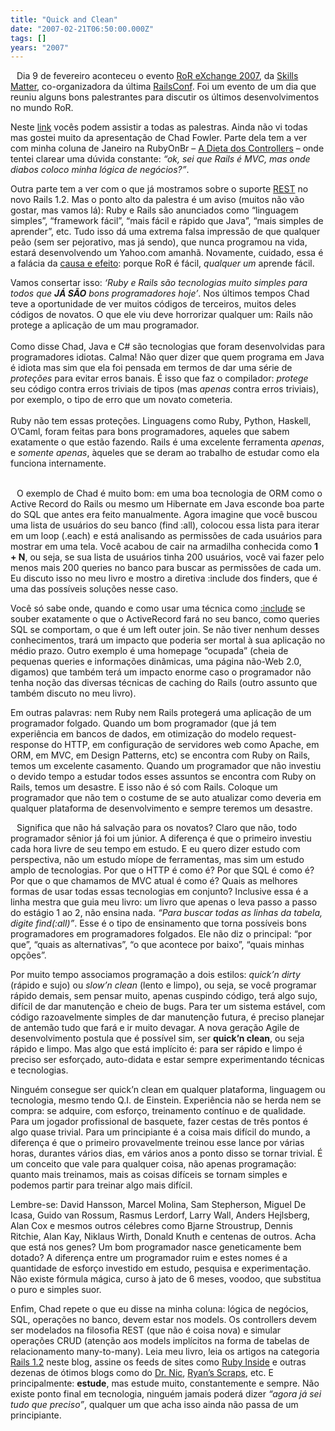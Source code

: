 ```yaml
---
title: "Quick and Clean"
date: "2007-02-21T06:50:00.000Z"
tags: []
years: "2007"
---
```


<p></p>
<p></p>
<div style="float: left; margin: 5px"><img src="/files/ror_eXchange_logo.jpg" srcset="/files/ror_eXchange_logo.jpg 2x" alt=""></div>
<p>Dia 9 de fevereiro aconteceu o evento <a href="https://www.skillsmatter.com/rorexchange">RoR eXchange 2007</a>, da <a href="https://www.skillsmatter.com/">Skills Matter</a>, co-organizadora da última <a href="https://www.akitaonrails.com/2007/01/18/rails-1-2-admira%C3%A7%C3%A3o-rest-festival-http-e-celebra%C3%A7%C3%B5es-utf-8">RailsConf</a>. Foi um evento de um dia que reuniu alguns bons palestrantes para discutir os últimos desenvolvimentos no mundo RoR.</p>
<p>Neste <a href="https://skillsmatter.com/menu/479">link</a> vocês podem assistir a todas as palestras. Ainda não vi todas mas gostei muito da apresentação de Chad Fowler. Parte dela tem a ver com minha coluna de Janeiro na RubyOnBr – <a href="https://www.rubyonbr.org/articles/2007/01/18/a-dieta-dos-controllers/">A Dieta dos Controllers</a> – onde tentei clarear uma dúvida constante: <em>“ok, sei que Rails é <span class="caps">MVC</span>, mas onde diabos coloco minha lógica de negócios?”</em>.</p>
<p>Outra parte tem a ver com o que já mostramos sobre o suporte <a href="https://www.akitaonrails.com/category/rails-1-2"><span class="caps">REST</span></a> no novo Rails 1.2. Mas o ponto alto da palestra é um aviso (muitos não vão gostar, mas vamos lá): Ruby e Rails são anunciados como “linguagem simples”, “framework fácil”, “mais fácil e rápido que Java”, “mais simples de aprender”, etc. Tudo isso dá uma extrema falsa impressão de que qualquer peão (sem ser pejorativo, mas já sendo), que nunca programou na vida, estará desenvolvendo um Yahoo.com amanhã. Novamente, cuidado, essa é a falácia da <a href="https://www.skepdic.com/refuge/ctlessons/lesson1.html">causa e efeito</a>: porque RoR é fácil, <em>qualquer um</em> aprende fácil.</p>
<div style="float: right; margin: 5px"><a href="https://en.wikipedia.org/wiki/Edgar_F._Codd"><img src="/files/200px-Edgar_F_Codd.jpg" srcset="/files/200px-Edgar_F_Codd.jpg 2x" alt=""></a></div>
<p>Vamos consertar isso: <em>‘Ruby e Rails são tecnologias muito simples para todos que <strong>JÁ SÃO</strong> bons programadores hoje’</em>. Nos últimos tempos Chad teve a oportunidade de ver muitos códigos de terceiros, muitos deles códigos de novatos. O que ele viu deve horrorizar qualquer um: Rails não protege a aplicação de um mau programador.<br>
  <br>
  Como disse Chad, Java e C# são tecnologias que foram desenvolvidas para programadores idiotas. Calma! Não quer dizer que quem programa em Java é idiota mas sim que ela foi pensada em termos de dar uma série de <em>proteções</em> para evitar erros banais. É isso que faz o compilador: <em>protege</em> seu código contra erros triviais de tipos (mas <em>apenas</em> contra erros triviais), por exemplo, o tipo de erro que um novato cometeria.<br>
  <br>
  Ruby não tem essas proteções. Linguagens como Ruby, Python, Haskell, O’Caml, foram feitas para bons programadores, aqueles que sabem exatamente o que estão fazendo. Rails é uma excelente ferramenta <em>apenas</em>, e <em>somente apenas</em>, àqueles que se deram ao trabalho de estudar como ela funciona internamente.<br>
  <br>
</p>
<div style="float: left; margin: 5px"><a href="https://en.wikipedia.org/wiki/Alan_Kay"><img src="/files/kay-alan.jpg" srcset="/files/kay-alan.jpg 2x" alt=""></a></div>
<p>O exemplo de Chad é muito bom: em uma boa tecnologia de <span class="caps">ORM</span> como o Active Record do Rails ou mesmo um Hibernate em Java esconde boa parte do <span class="caps">SQL</span> que antes era feito manualmente. Agora imagine que você buscou uma lista de usuários do seu banco (find :all), colocou essa lista para iterar em um loop (.each) e está analisando as permissões de cada usuários para mostrar em uma tela. Você acabou de cair na armadilha conhecida como <strong>1 + N</strong>, ou seja, se sua lista de usuários tinha 200 usuários, você vai fazer pelo menos mais 200 queries no banco para buscar as permissões de cada um. Eu discuto isso no meu livro e mostro a diretiva :include dos finders, que é uma das possíveis soluções nesse caso.</p>
<p>Você só sabe onde, quando e como usar uma técnica como <a href="https://ruby.about.com/b/a/000070.htm">:include</a> se souber exatamente o que o ActiveRecord fará no seu banco, como queries <span class="caps">SQL</span> se comportam, o que é um left outer join. Se não tiver nenhum desses conhecimentos, trará um impacto que poderia ser mortal à sua aplicação no médio prazo. Outro exemplo é uma homepage “ocupada” (cheia de pequenas queries e informações dinâmicas, uma página não-Web 2.0, digamos) que também terá um impacto enorme caso o programador não tenha noção das diversas técnicas de caching do Rails (outro assunto que também discuto no meu livro).</p>
<p>Em outras palavras: nem Ruby nem Rails protegerá uma aplicação de um programador folgado. Quando um bom programador (que já tem experiência em bancos de dados, em otimização do modelo request-response do <span class="caps">HTTP</span>, em configuração de servidores web como Apache, em <span class="caps">ORM</span>, em <span class="caps">MVC</span>, em Design Patterns, etc) se encontra com Ruby on Rails, temos um excelente casamento. Quando um programador que não investiu o devido tempo a estudar todos esses assuntos se encontra com Ruby on Rails, temos um desastre. E isso não é só com Rails. Coloque um programador que não tem o costume de se auto atualizar como deveria em qualquer plataforma de desenvolvimento e sempre teremos um desastre.</p>
<div style="float: left; margin: 5px"><a href="https://en.wikipedia.org/wiki/Niklaus_Wirth"><img src="/files/cernpeo4_5-04.jpg" srcset="/files/cernpeo4_5-04.jpg 2x" alt=""></a></div>
<p>Significa que não há salvação para os novatos? Claro que não, todo programador sênior já foi um júnior. A diferença é que o primeiro investiu cada hora livre de seu tempo em estudo. E eu quero dizer estudo com perspectiva, não um estudo míope de ferramentas, mas sim um estudo amplo de tecnologias. Por que o <span class="caps">HTTP</span> é como é? Por que <span class="caps">SQL</span> é como é? Por que o que chamamos de <span class="caps">MVC</span> atual é como é? Quais as melhores formas de usar todas essas tecnologias em conjunto? Inclusive essa é a linha mestra que guia meu livro: um livro que apenas o leva passo a passo do estágio 1 ao 2, não ensina nada. <em>“Para buscar todas as linhas da tabela, digite find(:all)”</em>. Esse é o tipo de ensinamento que torna possíveis bons programadores em programadores folgados. Ele não diz o principal: “por que”, “quais as alternativas”, “o que acontece por baixo”, “quais minhas opções”. </p>
<p>Por muito tempo associamos programação a dois estilos: <em>quick’n dirty</em> (rápido e sujo) ou <em>slow’n clean</em> (lento e limpo), ou seja, se você programar rápido demais, sem pensar muito, apenas cuspindo código, terá algo sujo, difícil de dar manutenção e cheio de bugs. Para ter um sistema estável, com código razoavelmente simples de dar manutenção futura, é preciso planejar de antemão tudo que fará e ir muito devagar. A nova geração Agile de desenvolvimento postula que é possível sim, ser <strong>quick’n clean</strong>, ou seja rápido e limpo. Mas algo que está implícito é: para ser rápido e limpo é preciso ser esforçado, auto-didata e estar sempre experimentando técnicas e tecnologias.</p>
<p>Ninguém consegue ser quick’n clean em qualquer plataforma, linguagem ou tecnologia, mesmo tendo Q.I. de Einstein. Experiência não se herda nem se compra: se adquire, com esforço, treinamento contínuo e de qualidade. Para um jogador profissional de basquete, fazer cestas de três pontos é algo quase trivial. Para um principiante é a coisa mais difícil do mundo, a diferença é que o primeiro provavelmente treinou esse lance por várias horas, durantes vários dias, em vários anos a ponto disso se tornar trivial. É um conceito que vale para qualquer coisa, não apenas programação: quanto mais treinamos, mais as coisas difíceis se tornam simples e podemos partir para treinar algo mais difícil.</p>
<div style="float: right; margin: 5px"><a href="https://en.wikipedia.org/wiki/Donald_Knuth"><img src="/files/donald_knuth7.jpg" srcset="/files/donald_knuth7.jpg 2x" alt=""></a></div>
<p>Lembre-se: David Hansson, Marcel Molina, Sam Stepherson, Miguel De Icasa, Guido van Rossum, Rasmus Lerdorf, Larry Wall, Anders Hejlsberg, Alan Cox e mesmos outros célebres como Bjarne Stroustrup, Dennis Ritchie, Alan Kay, Niklaus Wirth, Donald Knuth e centenas de outros. Acha que está nos genes? Um bom programador nasce geneticamente bem dotado? A diferença entre um programador ruim e estes nomes é a quantidade de esforço investido em estudo, pesquisa e experimentação. Não existe fórmula mágica, curso à jato de 6 meses, voodoo, que substitua o puro e simples suor.</p>
<p>Enfim, Chad repete o que eu disse na minha coluna: lógica de negócios, <span class="caps">SQL</span>, operações no banco, devem estar nos models. Os controllers devem ser modelados na filosofia <span class="caps">REST</span> (que não é coisa nova) e simular operações <span class="caps">CRUD</span> (atenção aos models implícitos na forma de tabelas de relacionamento many-to-many). Leia meu livro, leia os artigos na categoria <a href="https://www.akitaonrails.com/category/rails-1-2">Rails 1.2</a> neste blog, assine os feeds de sites como <a href="https://www.rubyinside.com/">Ruby Inside</a> e outras dezenas de ótimos blogs como do <a href="https://drnicwilliams.com/">Dr. Nic</a>, <a href="https://ryandaigle.com/">Ryan’s Scraps</a>, etc. E principalmente: <strong>estude</strong>, mas estude muito, constantemente e sempre. Não existe ponto final em tecnologia, ninguém jamais poderá dizer <em>“agora já sei tudo que preciso”</em>, qualquer um que acha isso ainda não passa de um principiante.</p>
<p></p>